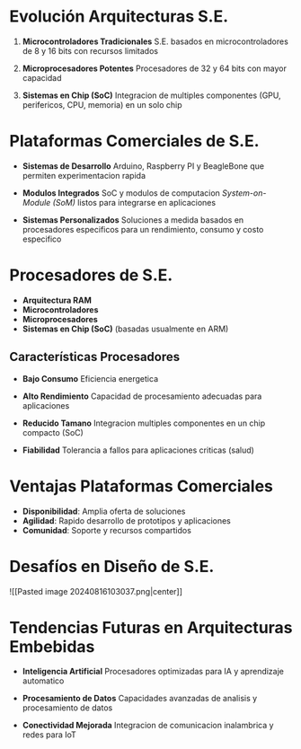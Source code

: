 # Evolución Arquitecturas S.E.

1. **Microcontroladores Tradicionales**
S.E. basados en microcontroladores de 8 y 16 bits con recursos limitados

2. **Microprocesadores Potentes**
Procesadores de 32 y 64 bits con mayor capacidad

3. **Sistemas en Chip (SoC)**
Integracion de multiples componentes (GPU, perifericos, CPU, memoria) en un solo chip

# Plataformas Comerciales de S.E.

- **Sistemas de Desarrollo**
Arduino, Raspberry PI y BeagleBone que permiten experimentacion rapida

- **Modulos Integrados**
SoC y modulos de computacion *System-on-Module (SoM)* listos para integrarse en aplicaciones

- **Sistemas Personalizados**
Soluciones a medida basados en procesadores especificos para un rendimiento, consumo y costo especifico

# Procesadores de S.E.

- **Arquitectura RAM**
- **Microcontroladores**
- **Microprocesadores**
- **Sistemas en Chip (SoC)** (basadas usualmente en ARM)

## Características Procesadores

- **Bajo Consumo**
Eficiencia energetica

- **Alto Rendimiento**
Capacidad de procesamiento adecuadas para aplicaciones

- **Reducido Tamano**
Integracion multiples componentes en un chip compacto (SoC)

- **Fiabilidad**
Tolerancia a fallos para aplicaciones criticas (salud)

# Ventajas Plataformas Comerciales

- **Disponibilidad**: Amplia oferta de soluciones
- **Agilidad**: Rapido desarrollo de prototipos y aplicaciones
- **Comunidad**: Soporte y recursos compartidos

# Desafíos en Diseño de S.E.

![[Pasted image 20240816103037.png|center]]

# Tendencias Futuras en Arquitecturas Embebidas

- **Inteligencia Artificial**
Procesadores optimizadas para IA y aprendizaje automatico

- **Procesamiento de Datos**
Capacidades avanzadas de analisis y procesamiento de datos

- **Conectividad Mejorada**
Integracion de comunicacion inalambrica y redes para IoT
